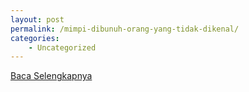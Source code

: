 ```yaml
---
layout: post
permalink: /mimpi-dibunuh-orang-yang-tidak-dikenal/
categories:
    - Uncategorized
---
```


[Baca Selengkapnya](/06)